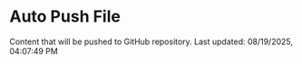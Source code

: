 # Auto Push File

Content that will be pushed to GitHub repository.
Last updated: 08/19/2025, 04:07:49 PM